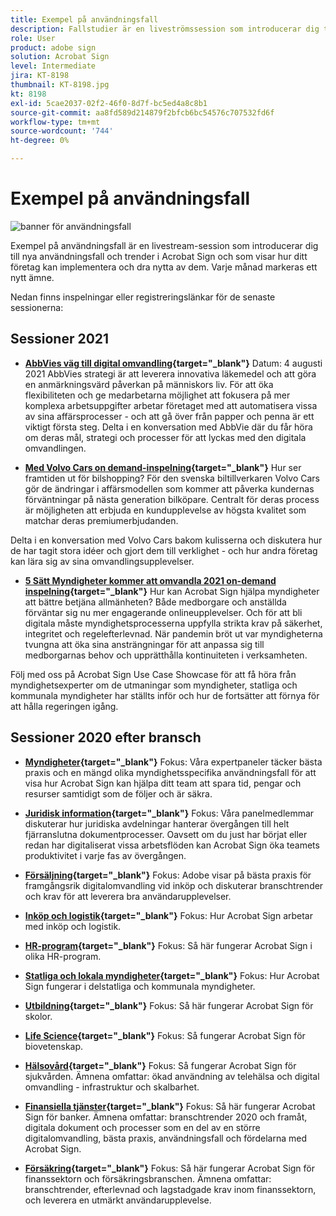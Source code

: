 ```yaml
---
title: Exempel på användningsfall
description: Fallstudier är en liveströmssession som introducerar dig till nya användningsfall och trender i Acrobat Sign och som visar hur din organisation kan implementera och dra nytta av dem
role: User
product: adobe sign
solution: Acrobat Sign
level: Intermediate
jira: KT-8198
thumbnail: KT-8198.jpg
kt: 8198
exl-id: 5cae2037-02f2-46f0-8d7f-bc5ed4a8c8b1
source-git-commit: aa8fd589d214879f2bfcb6bc54576c707532fd6f
workflow-type: tm+mt
source-wordcount: '744'
ht-degree: 0%

---
```


# Exempel på användningsfall

![banner för användningsfall](../assets/UCSC_Rebrand.png)

Exempel på användningsfall är en livestream-session som introducerar dig till nya användningsfall och trender i Acrobat Sign och som visar hur ditt företag kan implementera och dra nytta av dem. Varje månad markeras ett nytt ämne.

Nedan finns inspelningar eller registreringslänkar för de senaste sessionerna:

## Sessioner 2021

* **[AbbVies väg till digital omvandling](https://use-case-showcase-with-abbvie.joinus.adobeevents.com/){target="_blank"}**
Datum: 4 augusti 2021 AbbVies strategi är att leverera innovativa läkemedel och att göra en anmärkningsvärd påverkan på människors liv. För att öka flexibiliteten och ge medarbetarna möjlighet att fokusera på mer komplexa arbetsuppgifter arbetar företaget med att automatisera vissa av sina affärsprocesser - och att gå över från papper och penna är ett viktigt första steg. Delta i en konversation med AbbVie där du får höra om deras mål, strategi och processer för att lyckas med den digitala omvandlingen.

* **[Med Volvo Cars on demand-inspelning](https://gateway.on24.com/wcc/eh/2172296/lp/2963219/adobe-sign-use-case-showcase%3A-featuring-volvo-cars/){target="_blank"}**
Hur ser framtiden ut för bilshopping? För den svenska biltillverkaren Volvo Cars gör de ändringar i affärsmodellen som kommer att påverka kundernas förväntningar på nästa generation bilköpare. Centralt för deras process är möjligheten att erbjuda en kundupplevelse av högsta kvalitet som matchar deras premiumerbjudanden.

Delta i en konversation med Volvo Cars bakom kulisserna och diskutera hur de har tagit stora idéer och gjort dem till verklighet - och hur andra företag kan lära sig av sina omvandlingsupplevelser.

* **[5 Sätt Myndigheter kommer att omvandla 2021 on-demand inspelning](https://gateway.on24.com/wcc/eh/2172296/lp/2790280/5-ways-government-agencies-will-transform-in-2021-/){target="_blank"}**
Hur kan Acrobat Sign hjälpa myndigheter att bättre betjäna allmänheten? Både medborgare och anställda förväntar sig nu mer engagerande onlineupplevelser. Och för att bli digitala måste myndighetsprocesserna uppfylla strikta krav på säkerhet, integritet och regelefterlevnad. När pandemin bröt ut var myndigheterna tvungna att öka sina ansträngningar för att anpassa sig till medborgarnas behov och upprätthålla kontinuiteten i verksamheten.

Följ med oss på Acrobat Sign Use Case Showcase för att få höra från myndighetsexperter om de utmaningar som myndigheter, statliga och kommunala myndigheter har ställts inför och hur de fortsätter att förnya för att hålla regeringen igång.

## Sessioner 2020 efter bransch

* **[Myndigheter](https://event.on24.com/wcc/r/2790280/7FFF27458A6834FDF8C73C5149637590?partnerref=EXL){target="_blank"}**
Fokus: Våra expertpaneler täcker bästa praxis och en mängd olika myndighetsspecifika användningsfall för att visa hur Acrobat Sign kan hjälpa ditt team att spara tid, pengar och resurser samtidigt som de följer och är säkra.

* **[Juridisk information](https://event.on24.com/wcc/r/2634329/292CA0B317E56600A114508CC55376BF?partnerref=EXL){target="_blank"}**
Fokus: Våra panelmedlemmar diskuterar hur juridiska avdelningar hanterar övergången till helt fjärranslutna dokumentprocesser. Oavsett om du just har börjat eller redan har digitaliserat vissa arbetsflöden kan Acrobat Sign öka teamets produktivitet i varje fas av övergången.

* **[Försäljning](https://acrobat.adobe.com/us/en/business/webinars/adobe-sign-use-case-showcase-sales.html){target="_blank"}**
Fokus: Adobe visar på bästa praxis för framgångsrik digitalomvandling vid inköp och diskuterar branschtrender och krav för att leverera bra användarupplevelser.

* **[Inköp och logistik](https://event.on24.com/wcc/r/2514418/278FB6F16C198E2B866CF487AF9514F6){target="_blank"}**
Fokus: Hur Acrobat Sign arbetar med inköp och logistik.

* **[HR-program](https://event.on24.com/wcc/r/2351937/D9E34A102F309DFCAF0D07D5192BD66D){target="_blank"}**
Fokus: Så här fungerar Acrobat Sign i olika HR-program.

* **[Statliga och lokala myndigheter](https://event.on24.com/wcc/r/2351937/D9E34A102F309DFCAF0D07D5192BD66D){target="_blank"}**
Fokus: Hur Acrobat Sign fungerar i delstatliga och kommunala myndigheter.

* **[Utbildning](https://event.on24.com/wcc/r/2241711/762243D5EE65DAC44D3AE7BCCD3388A7){target="_blank"}**
Fokus: Så här fungerar Acrobat Sign för skolor.

* **[Life Science](https://event.on24.com/wcc/r/2204781/2C266134D08DDE48E17C77746F192AA6){target="_blank"}**
Fokus: Så fungerar Acrobat Sign för biovetenskap.

* **[Hälsovård](https://event.on24.com/wcc/r/2202626/1D60C42BD396AE273CB09CF53F1051BE){target="_blank"}**
Fokus: Så fungerar Acrobat Sign för sjukvården. Ämnena omfattar: ökad användning av telehälsa och digital omvandling - infrastruktur och skalbarhet.

* **[Finansiella tjänster](https://event.on24.com/wcc/r/2177152/40A4315A5D32F21AFB5EB03E25C15992){target="_blank"}**
Fokus: Så här fungerar Acrobat Sign för banker. Ämnena omfattar: branschtrender 2020 och framåt, digitala dokument och processer som en del av en större digitalomvandling, bästa praxis, användningsfall och fördelarna med Acrobat Sign.

* **[Försäkring](https://event.on24.com/wcc/r/2162717/1449ED610AD3B545004079728D9AE0F6){target="_blank"}**
Fokus: Så här fungerar Acrobat Sign för finanssektorn och försäkringsbranschen. Ämnena omfattar: branschtrender, efterlevnad och lagstadgade krav inom finanssektorn, och leverera en utmärkt användarupplevelse.
